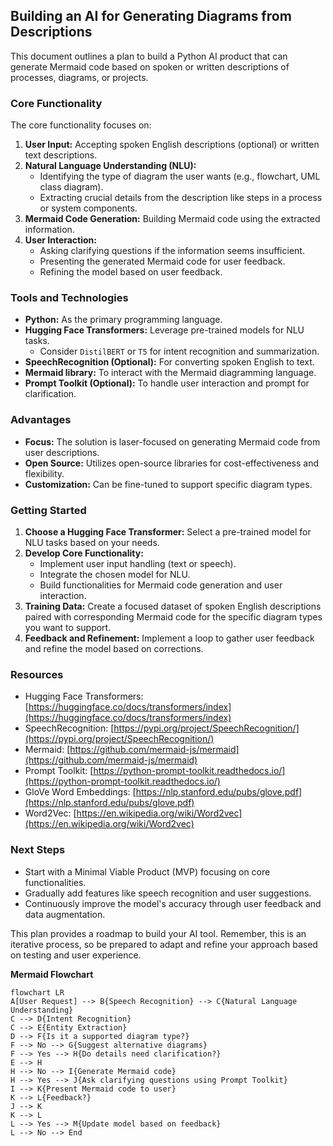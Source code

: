 ## Building an AI for Generating Diagrams from Descriptions

This document outlines a plan to build a Python AI product that can generate Mermaid code based on spoken or written descriptions of processes, diagrams, or projects.  

### Core Functionality

The core functionality focuses on:

1. **User Input:** Accepting spoken English descriptions (optional) or written text descriptions.
2. **Natural Language Understanding (NLU):** 
    * Identifying the type of diagram the user wants (e.g., flowchart, UML class diagram).
    * Extracting crucial details from the description like steps in a process or system components.
3. **Mermaid Code Generation:** Building Mermaid code using the extracted information.
4. **User Interaction:**
    * Asking clarifying questions if the information seems insufficient.
    * Presenting the generated Mermaid code for user feedback.
    * Refining the model based on user feedback.

### Tools and Technologies

* **Python:** As the primary programming language.
* **Hugging Face Transformers:** Leverage pre-trained models for NLU tasks.
    * Consider `DistilBERT` or `T5` for intent recognition and summarization.
* **SpeechRecognition (Optional):** For converting spoken English to text.
* **Mermaid library:** To interact with the Mermaid diagramming language.
* **Prompt Toolkit (Optional):** To handle user interaction and prompt for clarification.

### Advantages

* **Focus:** The solution is laser-focused on generating Mermaid code from user descriptions.
* **Open Source:** Utilizes open-source libraries for cost-effectiveness and flexibility.
* **Customization:**  Can be fine-tuned to support specific diagram types.

### Getting Started

1. **Choose a Hugging Face Transformer:** Select a pre-trained model for NLU tasks based on your needs.
2. **Develop Core Functionality:** 
    * Implement user input handling (text or speech).
    * Integrate the chosen model for NLU.
    * Build functionalities for Mermaid code generation and user interaction.
3. **Training Data:** Create a focused dataset of spoken English descriptions paired with corresponding Mermaid code for the specific diagram types you want to support.
4. **Feedback and Refinement:**  Implement a loop to gather user feedback and refine the model based on corrections.

### Resources

* Hugging Face Transformers: [https://huggingface.co/docs/transformers/index](https://huggingface.co/docs/transformers/index)
* SpeechRecognition: [https://pypi.org/project/SpeechRecognition/](https://pypi.org/project/SpeechRecognition/)
* Mermaid: [https://github.com/mermaid-js/mermaid](https://github.com/mermaid-js/mermaid)
* Prompt Toolkit: [https://python-prompt-toolkit.readthedocs.io/](https://python-prompt-toolkit.readthedocs.io/)
* GloVe Word Embeddings: [https://nlp.stanford.edu/pubs/glove.pdf](https://nlp.stanford.edu/pubs/glove.pdf)
* Word2Vec: [https://en.wikipedia.org/wiki/Word2vec](https://en.wikipedia.org/wiki/Word2vec)

### Next Steps

* Start with a Minimal Viable Product (MVP) focusing on core functionalities.
* Gradually add features like speech recognition and user suggestions.
* Continuously improve the model's accuracy through user feedback and data augmentation.

This plan provides a roadmap to build your AI tool. Remember, this is an iterative process, so be prepared to adapt and refine your approach based on testing and user experience.

**Mermaid Flowchart**

```mermaid
flowchart LR
A[User Request] --> B{Speech Recognition} --> C{Natural Language Understanding}
C --> D{Intent Recognition}
C --> E{Entity Extraction}
D --> F{Is it a supported diagram type?}
F --> No --> G{Suggest alternative diagrams}
F --> Yes --> H{Do details need clarification?}
E --> H
H --> No --> I{Generate Mermaid code}
H --> Yes --> J{Ask clarifying questions using Prompt Toolkit}
I --> K{Present Mermaid code to user}
K --> L{Feedback?}
J --> K
K --> L
L --> Yes --> M{Update model based on feedback}
L --> No --> End
```
